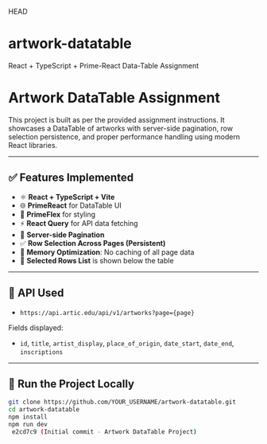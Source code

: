  HEAD
# artwork-datatable
React + TypeScript + Prime-React Data-Table Assignment
# Artwork DataTable Assignment

This project is built as per the provided assignment instructions. It showcases a DataTable of artworks with server-side pagination, row selection persistence, and proper performance handling using modern React libraries.

---

## ✅ Features Implemented

- ⚛️ **React + TypeScript + Vite**
- 🌐 **PrimeReact** for DataTable UI
- 💅 **PrimeFlex** for styling
- ⚡ **React Query** for API data fetching
- 🔁 **Server-side Pagination**
- ✅ **Row Selection Across Pages (Persistent)**
- 💾 **Memory Optimization**: No caching of all page data
- 📃 **Selected Rows List** is shown below the table

---

## 🔗 API Used

- `https://api.artic.edu/api/v1/artworks?page={page}`

Fields displayed:
- `id`, `title`, `artist_display`, `place_of_origin`, `date_start`, `date_end`, `inscriptions`

---

## 🚀 Run the Project Locally

```bash
git clone https://github.com/YOUR_USERNAME/artwork-datatable.git
cd artwork-datatable
npm install
npm run dev
 e2cd7c9 (Initial commit - Artwork DataTable Project)
